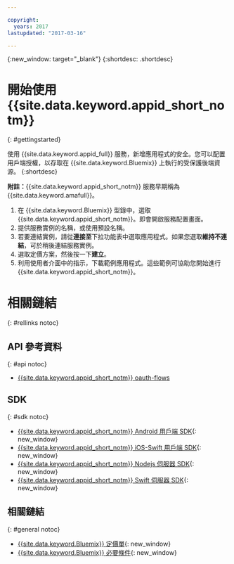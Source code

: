 ```yaml
---

copyright:
  years: 2017
lastupdated: "2017-03-16"

---
```


{:new_window: target="_blank"}
{:shortdesc: .shortdesc}

# 開始使用 {{site.data.keyword.appid_short_notm}}
{: #gettingstarted}

使用 {{site.data.keyword.appid_full}} 服務，新增應用程式的安全。您可以配置用戶端授權，以存取在 {{site.data.keyword.Bluemix}} 上執行的受保護後端資源。
{:shortdesc}

**附註：**{{site.data.keyword.appid_short_notm}} 服務早期稱為 {{site.data.keyword.amafull}}。


1. 在 {{site.data.keyword.Bluemix}} 型錄中，選取 {{site.data.keyword.appid_short_notm}}。即會開啟服務配置畫面。
2. 提供服務實例的名稱，或使用預設名稱。
3. 若要連結實例，請從**連接至**下拉功能表中選取應用程式。如果您選取**維持不連結**，可於稍後連結服務實例。
4. 選取定價方案，然後按一下**建立**。
5. 利用使用者介面中的指示，下載範例應用程式。這些範例可協助您開始進行 {{site.data.keyword.appid_short_notm}}。





# 相關鏈結
{: #rellinks notoc}

## API 參考資料
{: #api notoc}

* [{{site.data.keyword.appid_short_notm}} oauth-flows](http://mobileclientaccess.stage1.mybluemix.net/swagger-ui/#!/Authorization_Server_V3/authorization)

## SDK
{: #sdk notoc}

* [{{site.data.keyword.appid_short_notm}} Android 用戶端 SDK](https://github.com/ibm-cloud-security/appid-clientsdk-android){: new_window}
* [{{site.data.keyword.appid_short_notm}} iOS-Swift 用戶端 SDK](https://github.com/ibm-cloud-security/appid-clientsdk-swift){: new_window}
* [{{site.data.keyword.appid_short_notm}} Nodejs 伺服器 SDK](https://github.com/ibm-cloud-security/appid-serversdk-nodejs){: new_window}
* [{{site.data.keyword.appid_short_notm}} Swift 伺服器 SDK](https://github.com/ibm-cloud-security/appid-serversdk-swift){: new_window}


<!---## Tutorials and Samples
{: #samples notoc}--->



## 相關鏈結
{: #general notoc}
* [{{site.data.keyword.Bluemix}} 定價單](https://www.ng.bluemix.net/#/pricing){: new_window}
* [{{site.data.keyword.Bluemix}} 必要條件](https://developer.ibm.com/bluemix/support/#prereqs){: new_window}
